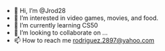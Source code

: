 - 👋 Hi, I’m @Jrod28
- 👀 I’m interested in video games, movies, and food.
- 🌱 I’m currently learning CS50
- 💞️ I’m looking to collaborate on ...
- 📫 How to reach me rodriguez.2897@yahoo.com

<!---
Jrod28/Jrod28 is a ✨ special ✨ repository because its `README.md` (this file) appears on your GitHub profile.
You can click the Preview link to take a look at your changes.
--->
